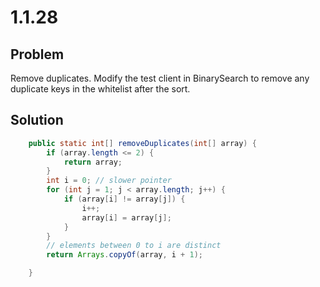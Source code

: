 # 1.1.28

## Problem

Remove duplicates. Modify the test client in BinarySearch to remove any duplicate keys in the whitelist after the sort.

## Solution

```java
    public static int[] removeDuplicates(int[] array) {
        if (array.length <= 2) {
            return array;
        }
        int i = 0; // slower pointer
        for (int j = 1; j < array.length; j++) {
            if (array[i] != array[j]) {
                i++;
                array[i] = array[j];
            }
        }
        // elements between 0 to i are distinct
        return Arrays.copyOf(array, i + 1);

    }
```
